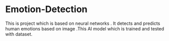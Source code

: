 # Emotion-Detection
This is project which is based on neural networks . It detects and predicts  human emotions based on image .This  AI model which is trained and tested with dataset. 
